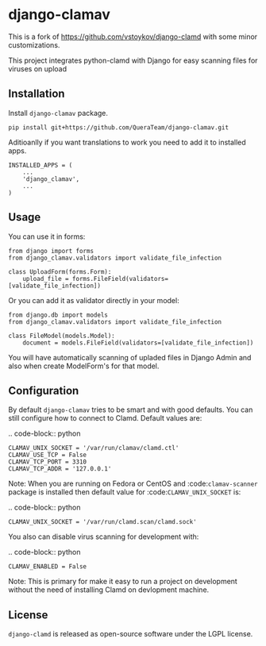 # django-clamav

This is a fork of https://github.com/vstoykov/django-clamd with some minor customizations.

This project integrates python-clamd with Django for easy scanning files for viruses on upload


## Installation

Install `django-clamav` package.

    pip install git+https://github.com/QueraTeam/django-clamav.git

Aditioanlly if you want translations to work you need to add it to installed apps.

    INSTALLED_APPS = (
        ...
        'django_clamav',
        ...
    )


## Usage

You can use it in forms:

    from django import forms
    from django_clamav.validators import validate_file_infection

    class UploadForm(forms.Form):
        upload_file = forms.FileField(validators=[validate_file_infection])

Or you can add it as validator directly in your model:

    from django.db import models
    from django_clamav.validators import validate_file_infection

    class FileModel(models.Model):
        document = models.FileField(validators=[validate_file_infection])

You will have automatically scanning of upladed files in Django Admin
and also when create ModelForm's for that model.


Configuration
-------------

By default `django-clamav` tries to be smart and with good defaults.
You can still configure how to connect to Clamd. Default values are:

.. code-block:: python

    CLAMAV_UNIX_SOCKET = '/var/run/clamav/clamd.ctl'
    CLAMAV_USE_TCP = False
    CLAMAV_TCP_PORT = 3310
    CLAMAV_TCP_ADDR = '127.0.0.1'

Note: When you are running on Fedora or CentOS and :code:`clamav-scanner`
package is installed then default value for :code:`CLAMAV_UNIX_SOCKET` is:

.. code-block:: python

    CLAMAV_UNIX_SOCKET = '/var/run/clamd.scan/clamd.sock'

You also can disable virus scanning for development with:

.. code-block:: python

    CLAMAV_ENABLED = False

Note: This is primary for make it easy to run a project on development without
the need of installing Clamd on devlopment machine.


License
-------
`django-clamd` is released as open-source software under the LGPL license.
